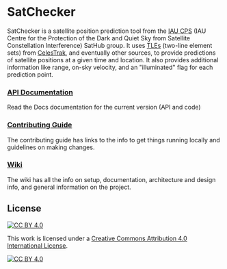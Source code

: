 # SatChecker
SatChecker is a satellite position prediction tool from the [IAU CPS](https://cps.iau.org/sathub/) (IAU Centre for the Protection of the Dark and Quiet Sky from Satellite Constellation Interference) SatHub group. It uses [TLEs](https://celestrak.org/NORAD/documentation/tle-fmt.php) (two-line element sets) from [CelesTrak](https://celestrak.org/), and eventually other sources, to provide predictions of satellite positions at a given time and location. It also provides additional information like range, on-sky velocity, and an "illuminated" flag for each prediction point.

### [API Documentation](https://satchecker.readthedocs.io/en/latest/)
Read the Docs documentation for the current version (API and code)

### [Contributing Guide](setup/CONTRIBUTING.md)
The contributing guide has links to the info to get things running locally and guidelines on making changes.

### [Wiki](https://github.com/iausathub/satchecker/wiki)
The wiki has all the info on setup, documentation, architecture and design info, and general information on the project.

<a name="license"></a>
## License
[![CC BY 4.0][cc-by-shield]][cc-by]

This work is licensed under a
[Creative Commons Attribution 4.0 International License][cc-by].

[![CC BY 4.0][cc-by-image]][cc-by]

[cc-by]: http://creativecommons.org/licenses/by/4.0/
[cc-by-image]: https://i.creativecommons.org/l/by/4.0/88x31.png
[cc-by-shield]: https://img.shields.io/badge/License-CC%20BY%204.0-lightgrey.svg
